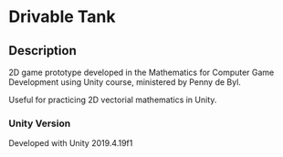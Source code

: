 # Drivable Tank

## Description

2D game prototype developed in the Mathematics for Computer Game Development using Unity course, ministered by Penny de Byl.

Useful for practicing 2D vectorial mathematics in Unity.

### Unity Version

Developed with Unity 2019.4.19f1 
